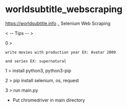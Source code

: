# worldsubtitle_webscraping
https://worldsubtitle.info _ Selenium Web Scraping

< -- Tips -- >

0 >
 
    write movies with production year EX: Avatar 2009

    and series EX: supernatural 

1 > install python3, python3-pip

2 > pip install selenium, os, request

3 > run main.py

* Put chromedriver in main directory
